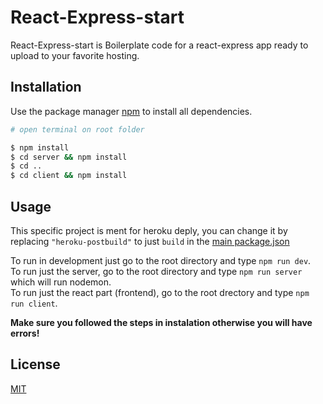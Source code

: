 # React-Express-start
React-Express-start is Boilerplate code for a react-express app ready to upload to your favorite hosting.

## Installation
Use the package manager [npm](https://www.npmjs.com/) to install all dependencies.

```bash
# open terminal on root folder

$ npm install
$ cd server && npm install
$ cd .. 
$ cd client && npm install
```

## Usage

This specific project is ment for heroku deply, you can change it by replacing ```"heroku-postbuild"``` to just  ```build``` in the [main package.json](https://github.com/OfficialPedroDimasPortfolio/React-Express-start/blob/master/package.json)

To run in development just go to the root directory and type ```npm run dev```.<br />
To run just the server, go to the root directory and type ```npm run server``` which will run nodemon.<br />
To run just the react part (frontend), go to the root drectory and type ```npm run client```.

<b>Make sure you followed the steps in instalation otherwise you will have errors!</b>

## License
[MIT](https://choosealicense.com/licenses/mit/)
